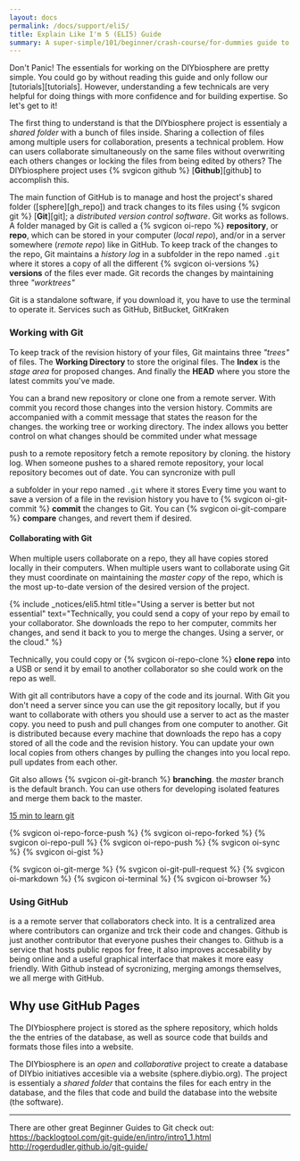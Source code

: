 ```yaml
---
layout: docs
permalink: /docs/support/eli5/
title: Explain Like I'm 5 (ELI5) Guide
summary: A super-simple/101/beginner/crash-course/for-dummies guide to help out the utterly confused
---
```


Don't Panic! The essentials for working on the DIYbiosphere are pretty simple. You could go by without reading this guide and only follow our [tutorials][tutorials]. However, understanding a few technicals are very helpful for doing things with more confidence and for building expertise. So let's get to it!

The first thing to understand is that the DIYbiosphere project is essentialy a _shared folder_ with a bunch of files inside. Sharing a collection of files among multiple users for collaboration, presents a technical problem. How can users collaborate simultaneously on the same files without overwriting each others changes or locking the files from being edited by others? The DIYbiosphere project uses {% svgicon github %} [**Github**][github] to accomplish this.

The main function of GitHub is to manage and host the project's shared folder ([sphere][gh_repo]) and track changes to its files using {% svgicon git %} [**Git**][git]; a _distributed version control software_. Git works as follows. A folder managed by Git is called a {% svgicon oi-repo %} **repository**, or **repo**, which can be stored in your computer (_local repo_), and/or in a server somewhere (_remote repo_) like in GitHub. To keep track of the changes to the repo, Git maintains a _history log_ in a subfolder in the repo named `.git` where it stores a copy of all the different {% svgicon oi-versions %} **versions** of the files ever made. Git records the changes by maintaining three _"worktrees"_

Git is a standalone software, if you download it, you have to use the terminal to operate it. Services such as GitHub, BitBucket, GitKraken


### Working with Git
To keep track of the revision history of your files, Git maintains three _"trees"_ of files. The **Working Directory** to store the original files. The **Index** is the _stage area_ for proposed changes. And finally the **HEAD** where you store the latest commits you've made.

You can a brand new repository or clone one from a remote server. With commit you record those changes into the version history. Commits are accompanied with a commit message that states the reason for the changes. the working tree or working directory. The index allows you better control on what changes should be commited under what message

push to a remote repository
fetch a remote repository by cloning. the history log. When someone pushes to a shared remote repository, your local repository becomes out of date. You can syncronize with pull

a subfolder in your repo named `.git` where it stores  Every time you want to save a version of a file in the revision history you have to {% svgicon oi-git-commit %} **commit** the changes to Git. You can {% svgicon oi-git-compare %} **compare** changes, and revert them if desired.


#### Collaborating with Git


When multiple users collaborate on a repo, they all have copies stored locally in their computers.
When multiple users want to collaborate using Git they must coordinate on maintaining the _master copy_ of the repo, which is the most up-to-date version of the desired version of the project.

{% include _notices/eli5.html title="Using a server is better but not essential" text="Technically, you could send a copy of your repo by email to your collaborator. She downloads the repo to her computer, commits her changes, and send it back to you to merge the changes. Using a server, or the cloud." %}

Technically, you could copy or {% svgicon oi-repo-clone %} **clone repo** into a USB or send it by email to another collaborator so she could work on the repo as well.


With git all contributors have a copy of the code and its journal.
With Git you don't need a server since you can use the git repository locally, but if you want to collaborate with others you should use a server to act as the master copy. you need to push and pull changes from one computer to another. Git is distributed because every machine that downloads the repo has a copy stored of all the code and the revision history.
You can update your own local copies from others changes by pulling the changes into you local repo. pull updates from each other.

Git also allows {% svgicon oi-git-branch %} **branching**. the _master_ branch is the default branch. You can use others for developing isolated features and merge them back to the master.

[15 min to learn git](https://try.github.io/levels/1/challenges/1)


{% svgicon oi-repo-force-push %}
{% svgicon oi-repo-forked %}
{% svgicon oi-repo-pull %}
{% svgicon oi-repo-push %}
{% svgicon oi-sync %}
{% svgicon oi-gist %}


{% svgicon oi-git-merge %}
{% svgicon oi-git-pull-request %}
{% svgicon oi-markdown %}
{% svgicon oi-terminal %}
{% svgicon oi-browser %}



### Using GitHub
 is a a remote server that collaborators check into. It is a centralized area where contributors can organize and trck their code and changes. Github is just another contributor that everyone pushes their changes to.
Github is a service that hosts public repos for free, it also improves accesability by being online and a useful graphical interface that makes it more easy friendly. With Github instead of sycronizing, merging amongs themselves, we all merge with GitHub.



## Why use GitHub Pages
The DIYbiosphere project is stored as the sphere repository, which holds the the entries of the database, as well as source code that builds and formats those files into a website.

The DIYbiosphere is an _open_ and _collaborative_ project to create a database of DIYbio initiatives accesible via a website (sphere.diybio.org). The project is essentialy a _shared folder_ that contains the files for each entry in the database, and the files that code and build the database into the website (the software).

---
There are other great Beginner Guides to Git check out:
https://backlogtool.com/git-guide/en/intro/intro1_1.html
http://rogerdudler.github.io/git-guide/
